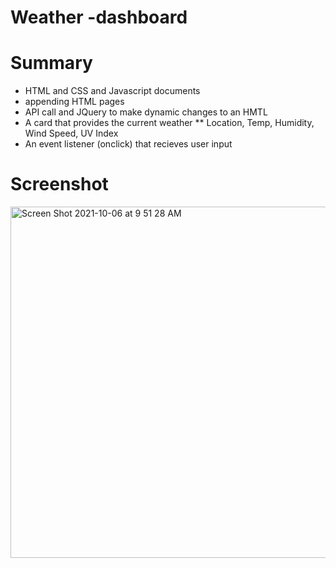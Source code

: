 # Weather -dashboard
 
# Summary
* HTML and CSS and Javascript documents 
* appending HTML pages
* API call and JQuery to make dynamic changes to an HMTL
* A card that provides the current weather ** Location, Temp, Humidity, Wind Speed, UV Index
* An event listener (onclick) that recieves user input
# Screenshot 
<img width="562" alt="Screen Shot 2021-10-06 at 9 51 28 AM" src="https://user-images.githubusercontent.com/85656320/136216424-708473f2-b266-4982-a95d-2d76910599a6.png">
